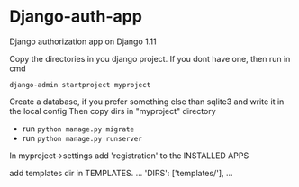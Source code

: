 # Django-auth-app
Django authorization app on Django 1.11


Copy the directories in you django project. If you dont have one, then run in cmd 

```django-admin startproject myproject```

Create a database, if you prefer something else than sqlite3 and write it in the local config
Then copy dirs in "myproject" directory

* run ```python manage.py migrate```  
* run ```python manage.py runserver```


In myproject->settings add  'registration' to the INSTALLED APPS

add templates dir in TEMPLATES.
...
'DIRS': ['templates/'],
...
